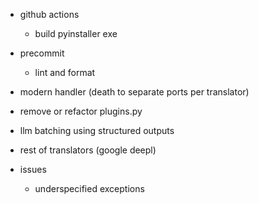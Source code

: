 - github actions
  - build pyinstaller exe
- precommit
  - lint and format
- modern handler (death to separate ports per translator)
- remove or refactor plugins.py
- llm batching using structured outputs
- rest of translators (google deepl)

- issues
  - underspecified exceptions
